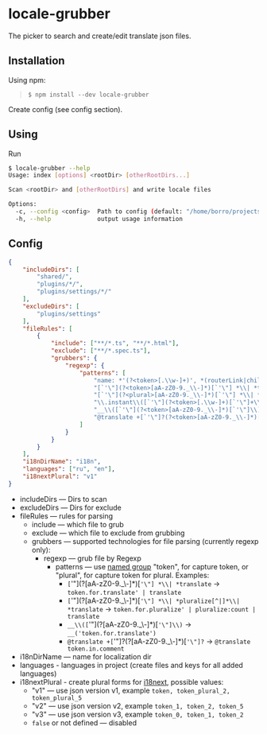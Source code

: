 # locale-grubber

The picker to search and create/edit translate json files. 

## Installation
Using npm:
> `$ npm install --dev locale-grubber`

Create config (see config section).

## Using

Run
```bash
$ locale-grubber --help
Usage: index [options] <rootDir> [otherRootDirs...]

Scan <rootDir> and [otherRootDirs] and write locale files

Options:
  -c, --config <config>  Path to config (default: "/home/borro/projects/ng-localizer/locale-grubber.config.json")
  -h, --help             output usage information

```
## Config

```json
{
    "includeDirs": [
        "shared/",
        "plugins/*/",
        "plugins/settings/*/"
    ],
    "excludeDirs": [
        "plugins/settings"
    ],
    "fileRules": [
        {
            "include": ["**/*.ts", "**/*.html"],
            "exclude": ["**/*.spec.ts"],
            "grubbers": {
                "regexp": {
                    "patterns": [
                        "name: *'(?<token>[.\\w-]+)', *(routerLink|children)",
                        "[`'\"](?<token>[aA-zZ0-9._\\-]*)[`'\"] *\\| *translate",
                        "[`'\"](?<plural>[aA-zZ0-9._\\-]*)[`'\"] *\\| *pluralize[^|]*\\| *translate",
                        "\\.instant\\([`'\"](?<token>[.\\w-]+)[`'\"]+\\)",
                        "__\\([`'\"](?<token>[aA-zZ0-9._\\-]*)[`'\"]\\)",
                        "@translate +[`'\"]?(?<token>[aA-zZ0-9._\\-]*)[`'\"]?"
                    ]
                }
            }
        }
    ],
    "i18nDirName": "i18n",
    "languages": ["ru", "en"],
    "i18nextPlural": "v1"
}
```
* includeDirs — Dirs to scan
* excludeDirs — Dirs for exclude
* fileRules — rules for parsing
    * include — which file to grub
    * exclude — which file to exclude from grubbing
    * grubbers — supported technologies for file parsing (currently regexp only):
        * regexp — grub file by Regexp
            * patterns — use [named group](https://www.npmjs.com/package/named-js-regexp) "token", for capture token, or "plural", for capture token for plural. Examples:
                * `[`'\"](?<token>[aA-zZ0-9._\\-]*)[`'\"] *\\| *translate` → `token.for.translate' | translate`
                * `[`'\"](?<plural>[aA-zZ0-9._\\-]*)[`'\"] *\\| *pluralize[^|]*\\| *translate` → `token.for.pluralize' | pluralize:count | translate`
                * `__\\([`'\"](?<token>[aA-zZ0-9._\\-]*)[`'\"]\\)` → `__('token.for.translate')`
                * `@translate +[`'\"]?(?<token>[aA-zZ0-9._\\-]*)[`'\"]?` → `@translate token.in.comment`
* i18nDirName — name for localization dir
* languages - languages in project (create files and keys for all added languages)
* i18nextPlural - create plural forms for [i18next](https://www.i18next.com/translation-function/plurals), possible values:
    * "v1" — use json version v1, example `token, token_plural_2, token_plural_5` 
    * "v2" — use json version v2, example `token_1, token_2, token_5` 
    * "v3" — use json version v3, example `token_0, token_1, token_2` 
    * `false` or not defined — disabled 
